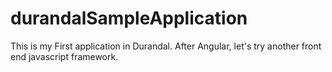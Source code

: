 # durandalSampleApplication
This is my First application in Durandal. After Angular, let's try another front end javascript framework. 

